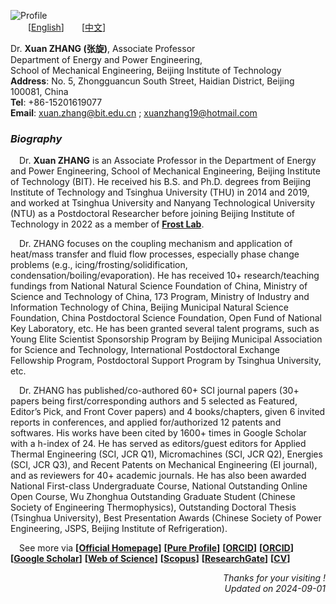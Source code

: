 ![Profile](https://s1.ax1x.com/2022/04/23/LfSBjA.jpg)  
&emsp;&emsp;[[English](https://en.xuanzhang.online)]&emsp;&emsp;[[中文](https://zh.xuanzhang.online)]  

Dr. **Xuan ZHANG (张旋)**, Associate Professor  
Department of Energy and Power Engineering,  
School of Mechanical Engineering, Beijing Institute of Technology  
**Address**: No. 5, Zhongguancun South Street, Haidian District, Beijing 100081, China  
**Tel**: +86-15201619077  
**Email**: [xuan.zhang@bit.edu.cn](mailto:xuan.zhang@bit.edu.cn) ; [xuanzhang19@hotmail.com](mailto:xuanzhang19@hotmail.com)   

### ***Biography***  
&emsp;Dr. **Xuan ZHANG** is an Associate Professor in the Department of Energy and Power Engineering, School of Mechanical Engineering, Beijing Institute of Technology (BIT). He received his B.S. and Ph.D. degrees from Beijing Institute of Technology and Tsinghua University (THU) in 2014 and 2019, and worked at Tsinghua University and Nanyang Technological University (NTU) as a Postdoctoral Researcher before joining Beijing Institute of Technology in 2022 as a member of [**Frost Lab**](https://www.x-mol.com/groups/FrostLab).  

&emsp;Dr. ZHANG focuses on the coupling mechanism and application of heat/mass transfer and fluid flow processes, especially phase change problems (e.g., icing/frosting/solidification, condensation/boiling/evaporation). He has received 10+ research/teaching fundings from National Natural Science Foundation of China, Ministry of Science and Technology of China, 173 Program, Ministry of Industry and Information Technology of China, Beijing Municipal Natural Science Foundation, China Postdoctoral Science Foundation, Open Fund of National Key Laboratory, etc. He has been granted several talent programs, such as Young Elite Scientist Sponsorship Program by Beijing Municipal Association for Science and Technology, International Postdoctoral Exchange Fellowship Program, Postdoctoral Support Program by Tsinghua University, etc.  

&emsp;Dr. ZHANG has published/co-authored 60+ SCI journal papers (30+ papers being first/corresponding authors and 5 selected as Featured, Editor’s Pick, and Front Cover papers) and 4 books/chapters, given 6 invited reports in conferences, and applied for/authorized 12 patents and softwares. His works have been cited by 1600+ times in Google Scholar with a h-index of 24. He has served as editors/guest editors for Applied Thermal Engineering (SCI, JCR Q1), Micromachines (SCI, JCR Q2), Energies (SCI, JCR Q3), and Recent Patents on Mechanical Engineering (EI journal), and as reviewers for 40+ academic journals. He has also been awarded National First-class Undergraduate Course, National Outstanding Online Open Course, Wu Zhonghua Outstanding Graduate Student (Chinese Society of Engineering Thermophysics), Outstanding Doctoral Thesis (Tsinghua University), Best Presentation Awards (Chinese Society of Power Engineering, JSPS, Beijing Institute of Refrigeration).  

&emsp;See more via **[[Official Homepage](https://me.bit.edu.cn/szdw/jsml/rnydlgcx/zlydwgcyjs/fgjzc10/8a4feae1bc944c2eb6d859ead210573c.htm)]**  **[[Pure Profile](https://pure.bit.edu.cn/en/persons/xuan-zhang)]**  **[[ORCID](https://orcid.org/0000-0002-4999-7361)]**  **[[ORCID](https://orcid.org/0000-0002-4999-7361)]**  **[[Google Scholar](https://scholar.google.com/citations?user=ebuOVAIAAAAJ)]**  **[[Web of Science](https://publons.com/researcher/AAB-1249-2020)]** **[[Scopus](https://www.scopus.com/authid/detail.uri?authorId=57142969300)]**  **[[ResearchGate](https://www.researchgate.net/profile/Xuan-Zhang-25)]**  **[[CV](https://www.jianguoyun.com/p/DXKBGGsQpsj_Bxj5o9gD)]**  

<p align="right"> <i> Thanks for your visiting ! <br />
Updated on 2024-09-01 </i> </p>  
